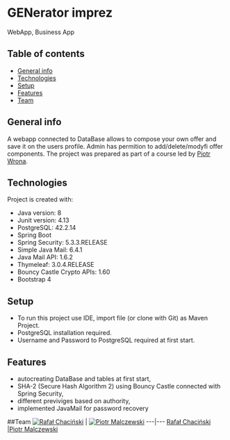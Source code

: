 # GENerator imprez
WebApp, Business App

## Table of contents
* [General info](#general-info)
* [Technologies](#technologies)
* [Setup](#setup)
* [Features](#features)
* [Team](#team)

## General info
A webapp connected to DataBase allows to compose your own offer and save it on the users profile. Admin has permition to add/delete/modyfi offer components.
The project was prepared as part of a course led by 
<a href="https://github.com/piotrolot1" rel="nofollow">Piotr Wrona</a>.


## Technologies
Project is created with:
* Java version: 8
* Junit version: 4.13
* PostgreSQL: 42.2.14
* Spring Boot
* Spring Security: 5.3.3.RELEASE
* Simple Java Mail: 6.4.1
* Java Mail API: 1.6.2
* Thymeleaf: 3.0.4.RELEASE
* Bouncy Castle Crypto APIs: 1.60
* Bootstrap 4




## Setup
* To run this project use IDE, import file (or clone with Git) as Maven Project.
* PostgreSQL installation required.
* Username and Password to PostgreSQL required at first start.



## Features
* autocreating DataBase and tables at first start,
* SHA-2 (Secure Hash Algorithm 2) using Bouncy Castle connected with Spring Security,
* different previviges based on authority,
* implemented JavaMail for password recovery


##Team
[![Rafał Chaciński](https://avatars1.githubusercontent.com/u/62349543?s=460&u=fd191c1527d1ca77c005c7044c6d202c04437c13&v=4)](https://github.com/chojrak)  | [![Piotr Malczewski](https://avatars1.githubusercontent.com/u/66552655?s=460&v=4)](https://github.com/MalczewskiPiotr)
---|---
[Rafał Chaciński](https://github.com/chojrak) |[Piotr Malczewski](https://github.com/MalczewskiPiotr)

